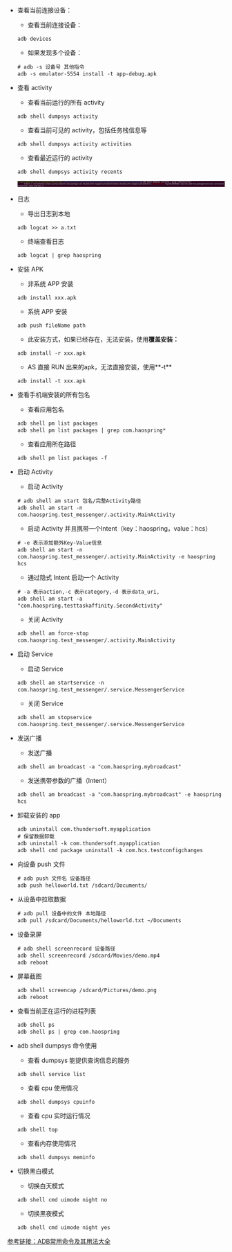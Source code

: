 - 查看当前连接设备：

  - 查看当前连接设备：

  ~~~shell
  adb devices
  ~~~

  - 如果发现多个设备：

  ~~~shell
  # adb -s 设备号 其他指令
  adb -s emulator-5554 install -t app-debug.apk
  ~~~

- 查看 activity

  - 查看当前运行的所有 activity

  ~~~shell
  adb shell dumpsys activity
  ~~~

  - 查看当前可见的 activity，包括任务栈信息等

  ~~~shell
  adb shell dumpsys activity activities
  ~~~

  - 查看最近运行的 activity

  ~~~shell
  adb shell dumpsys activity recents
  ~~~

  ![adb dumpasys](adb.assets/adb%20dumpasys.png)

- 日志

  - 导出日志到本地

  ~~~shell
  adb logcat >> a.txt
  ~~~

  - 终端查看日志

  ~~~shell
  adb logcat | grep haospring
  ~~~

- 安装 APK

  - 非系统 APP 安装

  ~~~shell
  adb install xxx.apk
  ~~~

  - 系统 APP 安装

  ~~~shell
  adb push fileName path
  ~~~

  - 此安装方式，如果已经存在，无法安装，使用**覆盖安装：**

  ~~~shell
  adb install -r xxx.apk
  ~~~

  - AS 直接 RUN 出来的apk，无法直接安装，使用**-t**

  ~~~shell
  adb install -t xxx.apk
  ~~~

- 查看手机端安装的所有包名

  - 查看应用包名

  ~~~shell
  adb shell pm list packages
  adb shell pm list packages | grep com.haospring*
  ~~~

  - 查看应用所在路径

  ~~~shell
  adb shell pm list packages -f
  ~~~

- 启动 Activity

  - 启动 Activity

  ~~~shell
  # adb shell am start 包名/完整Activity路径
  adb shell am start -n com.haospring.test_messenger/.activity.MainActivity
  ~~~

  - 启动 Activity 并且携带一个Intent（key：haospring，value：hcs）

  ~~~shell
  # -e 表示添加额外Key-Value信息
  adb shell am start -n com.haospring.test_messenger/.activity.MainActivity -e haospring hcs
  ~~~

  - 通过隐式 Intent 启动一个 Activity

  ~~~shell
  # -a 表示action,-c 表示category,-d 表示data_uri,
  adb shell am start -a "com.haospring.testtaskaffinity.SecondActivity"
  ~~~

  - 关闭 Activity

  ~~~shell
  adb shell am force-stop com.haospring.test_messenger/.activity.MainActivity
  ~~~

- 启动 Service

  - 启动 Service

  ~~~shell
  adb shell am startservice -n com.haospring.test_messenger/.service.MessengerService
  ~~~

  - 关闭 Service

  ~~~shell
  adb shell am stopservice com.haospring.test_messenger/.service.MessengerService
  ~~~

- 发送广播

  - 发送广播

  ~~~shell
  adb shell am broadcast -a "com.haospring.mybroadcast"
  ~~~

  - 发送携带参数的广播（Intent）

  ~~~shell
  adb shell am broadcast -a "com.haospring.mybroadcast" -e haospring hcs
  ~~~

- 卸载安装的 app

  ~~~shell
  adb uninstall com.thundersoft.myapplication
  # 保留数据卸载
  adb uninstall -k com.thundersoft.myapplication
  adb shell cmd package uninstall -k com.hcs.testconfigchanges
  ~~~

- 向设备 push 文件

  ~~~shell
  # adb push 文件名 设备路径
  adb push helloworld.txt /sdcard/Documents/
  ~~~

- 从设备中拉取数据

  ~~~shell
  # adb pull 设备中的文件 本地路径
  adb pull /sdcard/Documents/helloworld.txt ~/Documents
  ~~~

- 设备录屏

  ~~~shell
  # adb shell screenrecord 设备路径
  adb shell screenrecord /sdcard/Movies/demo.mp4
  adb reboot
  ~~~

- 屏幕截图

  ~~~shell
  adb shell screencap /sdcard/Pictures/demo.png
  adb reboot
  ~~~

- 查看当前正在运行的进程列表

  ~~~shell
  adb shell ps
  adb shell ps | grep com.haospring
  ~~~

- adb shell dumpsys 命令使用

  - 查看 dumpsys 能提供查询信息的服务

  ~~~shell
  adb shell service list
  ~~~

  - 查看 cpu 使用情况

  ~~~shell
  adb shell dumpsys cpuinfo
  ~~~

  - 查看 cpu 实时运行情况

  ~~~shell
  adb shell top
  ~~~

  - 查看内存使用情况

  ~~~shell
  adb shell dumpsys meminfo
  ~~~
  
- 切换黑白模式

  - 切换白天模式

  ~~~shell
  adb shell cmd uimode night no
  ~~~

  - 切换黑夜模式

  ~~~shell
  adb shell cmd uimode night yes
  ~~~

  

[参考链接：ADB常用命令及其用法大全](https://blog.csdn.net/qq_39969226/article/details/87897863)























